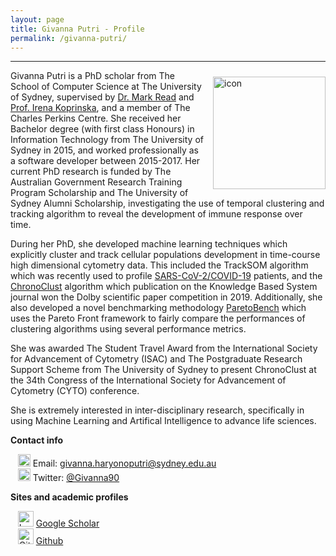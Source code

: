 ```yaml
---
layout: page
title: Givanna Putri - Profile
permalink: /givanna-putri/
---
```


---

<div class='row'>
    <div class="image">
        <a href="#">
            <img src="https://avatars.githubusercontent.com/u/5366317?s=460&u=ac0322d285310461de6ad2a4b938252b6ea2d948&v=4" alt="icon" width="180" align="right" style="padding-left: 10px; padding-right: 0px; padding-top: 10px; padding-bottom: 10px">
        </a>
    </div>
</div>

Givanna Putri is a PhD scholar from The School of Computer Science at The University of Sydney, supervised by [Dr. Mark Read](https://immunedynamics.github.io/team) and [Prof. Irena Koprinska](https://www.sydney.edu.au/engineering/about/our-people/academic-staff/irena-koprinska.html), and a member of The Charles Perkins Centre.
She received her Bachelor degree (with first class Honours) in Information Technology from The University of Sydney in 2015, and worked professionally as a software developer between 2015-2017.
Her current PhD research is funded by The Australian Government Research Training Program Scholarship and The University of Sydney Alumni Scholarship, investigating the use of temporal clustering and tracking algorithm to reveal the development of immune response over time.

During her PhD, she developed machine learning techniques which explicitly cluster and track cellular populations development in time-course high dimensional cytometry data.
This included the TrackSOM algorithm which was recently used to profile [SARS-CoV-2/COVID-19](https://immunedynamics.io/research/disease) patients, and the [ChronoClust](https://github.com/ghar1821/Chronoclust) algorithm which publication on the Knowledge Based System journal won the Dolby scientific paper competition in 2019.
Additionally, she also developed a novel benchmarking methodology [ParetoBench](https://github.com/ghar1821/ParetoBench) which uses the Pareto Front framework to fairly compare the performances of clustering algorithms using several performance metrics.

She was awarded The Student Travel Award from the International Society for Advancement of Cytometry (ISAC) and The Postgraduate Research Support Scheme from The University of Sydney to present ChronoClust at the 34th Congress of the International Society for Advancement of Cytometry (CYTO) conference.

She is extremely interested in inter-disciplinary research, specifically in using Machine Learning and Artifical Intelligence to advance life sciences.

**Contact info**

&nbsp;&nbsp;&nbsp;<img src="https://raw.githubusercontent.com/tomashhurst/tomashhurst.github.io/2a9877aba13f6f7b46b11728a68d7047debb0f36/custom_SVG/EmailSVG.svg" alt="Email logo" width="20"> Email: [givanna.haryonoputri@sydney.edu.au](mailto:givanna.haryonoputri@sydney.edu.au) <br/>
&nbsp;&nbsp;&nbsp;<img src="https://raw.githubusercontent.com/tomashhurst/tomashhurst.github.io/2a9877aba13f6f7b46b11728a68d7047debb0f36/custom_SVG/TwitterSVG.svg" alt="Twitter logo" width="20"> Twitter: [@Givanna90](https://twitter.com/Givanna90) <br/>

**Sites and academic profiles**

&nbsp;&nbsp;&nbsp;<img src="https://raw.githubusercontent.com/tomashhurst/tomashhurst.github.io/2a9877aba13f6f7b46b11728a68d7047debb0f36/custom_SVG/Google_Scholar_logo.svg" alt="Logo" width="25"> [Google Scholar](http://scholar.google.com/citations?user=S-sNLPIAAAAJ&hl=en) <br/>
&nbsp;&nbsp;&nbsp;<img src="https://raw.githubusercontent.com/tomashhurst/tomashhurst.github.io/2a9877aba13f6f7b46b11728a68d7047debb0f36/custom_SVG/GithubSVG.svg" alt="Github logo" width="25"> [Github](https://github.com/ghar1821) <br/> 
